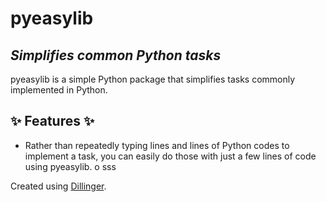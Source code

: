 # pyeasylib
## _Simplifies common Python tasks_

pyeasylib is a simple Python package that simplifies tasks commonly
implemented in Python. 

## ✨ Features ✨

- Rather than repeatedly typing lines and lines of Python codes to implement a task, you can easily do those with just a few lines of code using pyeasylib.
o sss




Created using [Dillinger](https://dillinger.io/).

